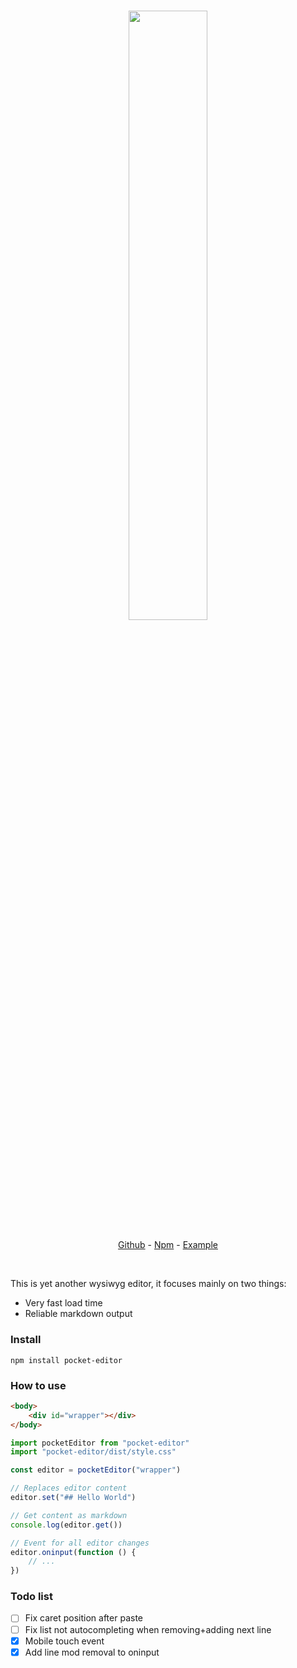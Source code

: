 <h3 align="center">
  <img src="https://raw.githubusercontent.com/victrme/pocket-editor/main/example/public/banner.png" width="50%" align="center" />
</h3>

<p align="center">
    <a href="https://github.com/victrme/pocket-editor">Github</a> - 
    <a href="https://www.npmjs.com/package/pocket-editor">Npm</a> - 
    <a href="https://pocketeditor.netlify.app/">Example</a>
</p>

<br />

This is yet another wysiwyg editor, it focuses mainly on two things:

-   Very fast load time
-   Reliable markdown output

### Install

```
npm install pocket-editor
```

### How to use

```html
<body>
	<div id="wrapper"></div>
</body>
```

```js
import pocketEditor from "pocket-editor"
import "pocket-editor/dist/style.css"

const editor = pocketEditor("wrapper")

// Replaces editor content
editor.set("## Hello World")

// Get content as markdown
console.log(editor.get())

// Event for all editor changes
editor.oninput(function () {
	// ...
})
```

### Todo list

-   [ ] Fix caret position after paste
-   [ ] Fix list not autocompleting when removing+adding next line
-   [x] Mobile touch event
-   [x] Add line mod removal to oninput
